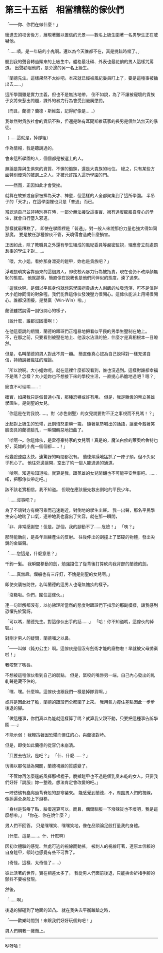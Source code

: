 # 第三十五話　相當糟糕的傢伙們

「――你、你們在做什麼！」

衝進去的校舍後方，展現著難以置信的光景——數名上級生圍著一名男學生正在威嚇他。

「……嘖。是一年級的小鬼啊。還以為今天誰都不在，真是挑錯時候了。」

聽到我的聲音轉過頭來的上級生中，體格最壯碩、外表也最花俏的男人這樣咒罵道。
出聲勸阻他的，是旁邊的另一名上級生。

「蘭德先生。這樣果然不太妙吧。本來就已經被風紀委員盯上了，要是這種事被捅出去……」

這所學園雖是實力主義，但也不是無法地帶。
倒不如說，為了不讓被寵壞的貴族子女將來惹出問題，課外的暴力行為會受到嚴厲懲罰。

（而且，蘭德？蘭德・斯維茲，記得好像是……）

我雖然對貴族社會的資訊不熟，但還是略有耳聞斯維茲家的長男是個無法無天的暴徒。

（……這就是，掉隊組）

作為情報，我是聽說過的。

會來這所學園的人，個個都是被選上的人。

無論是靠與生俱來的資質、不懈的鍛鍊，還是大貴族的地位。
總之，只有某些方面特別優秀的被選上之人，才被允許踏入這所學園的門。

――然而，正因如此才會受挫。

就算在故鄉或自家被捧為天才、神童，但這樣的人全都聚集到了這所學園。
半吊子的「天才」，在這學園裡也只是「普通」而已。

當認清自己並非特別存在時，一部分無法接受這事實、擁有過度膨脹自尊心的學生，就會自行墮入邪道。

那樣就最糟糕了。
即使在學園裡是「普通」，對一般人來說那份力量也強大得如同惡魔。
要是放任那種傢伙不管，天曉得會造成什麼損害。

正因如此，除了教職員之外還有學生組成的風紀委員等嚴密監視，理應會立刻處罰惹事的學生才對……。

「喂，大小姐。看妳那身漂亮的鎧甲，妳也是貴族吧？」

浮現猥瑣笑容靠過來的這個男人，即使校內暴力行為被指責，現在也仍不改厚顏無恥的態度。
他就那樣，簡直像在說我也是他們同伴似的態度，湊了過來。

「這傢伙啊。是個以平民身份就想來學園撈貴族大人剩飯的垃圾渣滓，可不是值得大小姐妳同情的對象喔。我們能靠這傢伙發洩壓力很開心。這傢伙能派上用場很開心。誰都沒困擾，是雙贏（Win-Win）啦。」

蘭德雖然說得一副很開心的樣子，

（說什麼，誰都沒困擾啊！）

在他這麼說的期間，蘭德的跟班們正粗暴地把看似平民的男學生壓制在地上。
不，在那之前，只要看到被壓在地上、他淚水沾濕的臉，什麼才是真相根本一目瞭然。

但是，名叫蘭德的男人對此不屑一顧。
簡直像真心認為自己說得對一樣充滿自信，持續說著瘋狂的理論。

「所以說啊。大小姐妳呢，就在這裡什麼都沒看到，誰也沒遇到。這樣對誰都幸福不是嗎？怎樣？大小姐妳也不想接下來的學校生活，一直提心吊膽地過吧？嗯？」

簡直不可理喻……！

確實，如果我只是個普通小孩，那種恐嚇或許有用。
但是，我是驕傲的帝立英雄學園生，是劍聖的女兒。

「你這是在對我說……。對〈赤色劍聖〉的女兒說要對不正之事視而不見嗎！？」

比起對上級生的恐懼，此刻憤怒更勝一籌。
隨著氣勢喊出的話語，讓至今戴著笑臉面具的蘭德臉孔，一瞬間醜惡地扭曲了。

「哈啊～。你這傢伙，是雷德豪特家的女兒啊！真是的，魔法白痴的萊奧哈魯特也好，英雄的小鬼一個個都……！」

他變臉速度太快，連驚訝的時間都沒有。
蘭德煩躁地猛抓了一陣子頭，但不久似乎死心了。
他往旁邊讓開，空出了約一個人能通過的通道。

「哈啊。知道啦知道啦。就算是我，跟英雄的女兒鬧翻也不可能平安無事吧。……喏，把那傢伙帶走吧。」

該不該老實相信，我不知道。
但現在應該優先救出倒地的平民少年。

「……沒事吧？」

為了不讓對方有機可乘而迅速跑近，對倒地的學生出聲。
我一出聲，那名平民學生安心地喘了口氣，連帶地我也露出了笑容，就在那一瞬間，

「非、非常感謝您！但是，那個，我的腳動不了……危險！」
「咦？」

那時能動劍，是長年訓練產生的反射。
往後伸出的劍撞上了堅硬的物體，發出尖銳的金屬聲。

「……您這是，什麼意思？」

千鈞一髮。
我瞬間移動的劍，勉強擋住了從背後打算砍向我背部的蘭德的劍。

「……真無趣。爛船也有三斤釘，不愧是劍聖的女兒啊。」

即使突襲被防住，名叫蘭德的這男人也毫無愧疚的樣子。

「沒轍啦。你們，圍住這傢伙。」

連一句辯解都沒有，以彷彿理所當然的態度對跟班們下指示的那副模樣，讓我感到恐懼先於驚訝。

「可以嗎，蘭德先生。對這傢伙出手的話……」
「哈！你不知道嗎，這傢伙的綽號。」

對剛才男人的疑問，蘭德嗤之以鼻。

「――叫做〈鈍刃公主〉啊。這傢伙是個沒有劍術才能的廢物啦！早就被父母拋棄啦！」

我咬緊了嘴唇。

不想被這種傢伙看到自己的弱點。
但是，緊咬的嘴唇另一端，自己內心發出的軋軋聲是藏不住的。

「嘿、嘿。什麼嘛。這傢伙也跟我們一樣是掉隊貨啊。」

或許是因此壯了膽，蘭德的跟班們全都圍了上來。
我用氣力撐住差點因此一步步後退的腳。

「做這種事，你們真以為能就這樣算了嗎？就算我父親不動，只要把這種事告訴學園……」

不能示弱！
我鞭策著因恐懼而僵住的心，與蘭德對峙。

但是，即使如此蘭德的從容仍未崩潰。

「只要去告狀，是吧？」
「什、什麼……？」

彷彿以那句話為開關，蘭德視線的質感變了。

「不管妳再怎麼逞威風揮那根棍子，脫掉鎧甲也不過是個乳臭未乾的女人。只要我們好好『說服』妳一整晚，想法肯定會改變的吧。」

一陣彷彿有蟲爬過背脊般的惡寒襲來。
能感覺到蘭德，不，周圍男人們的視線，像舔遍全身般上下游移。

「身材是貧瘠了點，臉蛋還算可以。而且，偶爾馴服一下潑辣貨也不壞吧，我是這麼想啦。」
「你在、你在說什麼？」

男人們不回答。
只是嘿嘿笑、嘿嘿笑地，像在品頭論足般打量我的身體。

（什麼、這是……。什、什麼啊）

因初次體驗的感覺、無處可逃的視線而動搖。
被刺人的視線盯著，連原本信賴的自身鎧甲，頓時也感覺有些不可靠了。

（奇怪，這樣、太奇怪了……）

彼此活著的世界，實在相差太多了。
我從男人們面前後退，只能拚命祈禇手腳的顫抖不要被發現。

然後，

「……啊」

後退的腳碰到了地面的凹凸。
就在我失去平衡踉蹌之時，

「――歡樂時間到！來跟我們好好玩個夠吧！」

男人們朝我一擁而上。

---

咿呀哈！